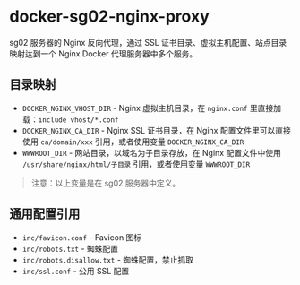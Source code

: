 # docker-sg02-nginx-proxy
sg02 服务器的 Nginx 反向代理，通过 SSL 证书目录、虚拟主机配置、站点目录映射达到一个 Nginx Docker 代理服务器中多个服务。

## 目录映射

- `DOCKER_NGINX_VHOST_DIR` - Nginx 虚拟主机目录，在 `nginx.conf` 里直接加载：`include vhost/*.conf`
- `DOCKER_NGINX_CA_DIR` - Nginx SSL 证书目录，在 Nginx 配置文件里可以直接使用 `ca/domain/xxx` 引用，或者使用变量 `DOCKER_NGINX_CA_DIR`
- `WWWROOT_DIR` - 网站目录，以域名为子目录存放，在 Nginx 配置文件中使用 `/usr/share/nginx/html/子目录` 引用，或者使用变量 `WWWROOT_DIR`

> 注意：以上变量是在 sg02 服务器中定义。

## 通用配置引用

- `inc/favicon.conf` - Favicon 图标
- `inc/robots.txt` - 蜘蛛配置
- `inc/robots.disallow.txt` - 蜘蛛配置，禁止抓取
- `inc/ssl.conf` - 公用 SSL 配置

